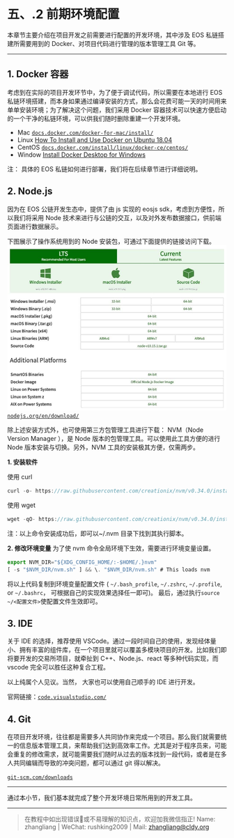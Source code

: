 # 五、.2 前期环境配置

本章节主要介绍在项目开发之前需要进行配置的开发环境，其中涉及 EOS 私链搭建所需要用到的 Docker、对项目代码进行管理的版本管理工具 Git 等。

* * *

## 1\. Docker 容器

考虑到在实际的项目开发环节中，为了便于调试代码，所以需要在本地进行 EOS 私链环境搭建，而本身如果通过编译安装的方式，那么会花费可能一天的时间用来单单安装环境；为了解决这个问题，我们采用 Docker 容器技术可以快速方便启动的一个干净的私链环境，可以供我们随时删除重建一个开发环境。

*   Mac
    [`docs.docker.com/docker-for-mac/install/`](https://docs.docker.com/docker-for-mac/install/)
*   Linux
    [How To Install and Use Docker on Ubuntu 18.04](https://www.digitalocean.com/community/tutorials/how-to-install-and-use-docker-on-ubuntu-18-04)
*   CentOS
    [`docs.docker.com/install/linux/docker-ce/centos/`](https://docs.docker.com/install/linux/docker-ce/centos/)
*   Window
    [Install Docker Desktop for Windows](https://docs.docker.com/docker-for-windows/)

注： 具体的 EOS 私链如何进行部署，我们将在后续章节进行详细说明。

## 2\. Node.js

因为在 EOS 公链开发生态中，提供了由 js 实现的 eosjs sdk，考虑到方便性，所以我们将采用 Node 技术来进行与公链的交互，以及对外发布数据接口，供前端页面进行数据展示。

下图展示了操作系统用到的 Node 安装包，可通过下面提供的链接访问下载。 ![](img/5575fc32addb657c9398373663dd5a7d.jpg) [`nodejs.org/en/download/`](https://nodejs.org/en/download/)

除上述安装方式外，也可使用第三方包管理工具进行下载： NVM（Node Version Manager ），是 Node 版本的包管理工具。可以使用此工具方便的进行 Node 版本安装与切换。另外，NVM 工具的安装极其方便，仅需两步。

**1\. 安装软件**

使用 curl

```js
curl -o- https://raw.githubusercontent.com/creationix/nvm/v0.34.0/install.sh | bash 
```

使用 wget

```js
wget -qO- https://raw.githubusercontent.com/creationix/nvm/v0.34.0/install.sh | bash
```

注：以上命令安装成功后，即可以~/.nvm 目录下找到其执行脚本。

**2\. 修改环境变量** 为了使 nvm 命令全局环境下生效，需要进行环境变量设置。

```js
export NVM_DIR="${XDG_CONFIG_HOME/:-$HOME/.}nvm"
[ -s "$NVM_DIR/nvm.sh" ] && \. "$NVM_DIR/nvm.sh" # This loads nvm
```

将以上代码复制到环境变量配置文件 ( `~/.bash_profile`, `~/.zshrc`, `~/.profile`, or `~/.bashrc`， 可根据自己的实现效果选择任一即可)。 最后，通过执行`source ~/<配置文件>`使配置文件生效即可。

## 3\. IDE

关于 IDE 的选择，推荐使用 VSCode。通过一段时间自己的使用，发现经体量小、拥有丰富的组件库，在一个项目里就可以覆盖多模块项目的开发。比如我们即将要开发的交易所项目，就牵扯到 C++、Node.js、react 等多种代码实现，而 vscode 完全可以胜任这种复合工程。

以上纯属个人见议。当然， 大家也可以使用自己顺手的 IDE 进行开发。

官网链接：[`code.visualstudio.com/`](https://code.visualstudio.com/)

## 4\. Git

在项目开发环境，往往都是需要多人共同协作来完成一个项目。那么我们就需要统一的信息版本管理工具，来帮助我们达到高效率工作。尤其是对于程序员来，可能会重复的修改需求，就可能需要我们随时从过去的版本找到一段代码，或者是在多人共同编辑而导致的冲突问题，都可以通过 git 得以解决。

[`git-scm.com/downloads`](https://git-scm.com/downloads)

* * *

通过本小节，我们基本就完成了整个开发环境日常所用到的开发工具。

* * *

> 在教程中如出现错误🐛或不易理解的知识点，欢迎加我微信指正! Name: zhangliang | WeChat: rushking2009 | Mail: zhangliang@cldy.org